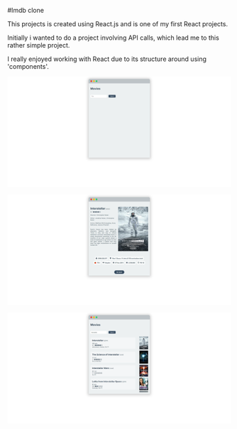 #Imdb clone

This projects is created using React.js and is one of my first React projects.

Initially i wanted to do a project involving API calls, which lead me to this rather simple project.

I really enjoyed working with React due to its structure around using 'components'. 

![Frontpage](images/Imdb_clone.png)

![Result](images/Result.png)

![Seach](images/Search.png)

